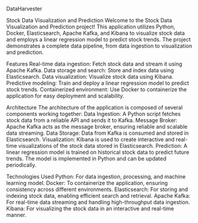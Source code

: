 DataHarvester

Stock Data Visualization and Prediction
Welcome to the Stock Data Visualization and Prediction project! This application utilizes Python, Docker, Elasticsearch, Apache Kafka, and Kibana to visualize stock data and employs a linear regression model to predict stock trends. The project demonstrates a complete data pipeline, from data ingestion to visualization and prediction.

Features
Real-time data ingestion: Fetch stock data and stream it using Apache Kafka.
Data storage and search: Store and index data using Elasticsearch.
Data visualization: Visualize stock data using Kibana.
Predictive modeling: Train and deploy a linear regression model to predict stock trends.
Containerized environment: Use Docker to containerize the application for easy deployment and scalability.

Architecture
The architecture of the application is composed of several components working together:
Data Ingestion: A Python script fetches stock data from a reliable API and sends it to Kafka.
Message Broker: Apache Kafka acts as the message broker, ensuring reliable and scalable data streaming.
Data Storage: Data from Kafka is consumed and stored in Elasticsearch.
Visualization: Kibana is used to create interactive and real-time visualizations of the stock data stored in Elasticsearch.
Prediction: A linear regression model is trained on historical stock data to predict future trends. The model is implemented in Python and can be updated periodically.

Technologies Used
Python: For data ingestion, processing, and machine learning model.
Docker: To containerize the application, ensuring consistency across different environments.
Elasticsearch: For storing and indexing stock data, enabling efficient search and retrieval.
Apache Kafka: For real-time data streaming and handling high-throughput data ingestion.
Kibana: For visualizing the stock data in an interactive and real-time manner.
